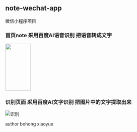 ## note-wechat-app
微信小程序项目

### 首页note 采用百度AI语音识别 把语音转成文字

<img src="http://47.101.181.98/0.png" height="150px" width="80px">

### 识别页面 采用百度AI文字识别 把图片中的文字提取出来

![识别](http://47.101.181.98/0.png)

author bohong xiaoyue
